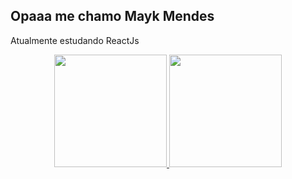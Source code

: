 ## Opaaa me chamo Mayk Mendes

Atualmente estudando ReactJs

<div align="center">
  <a href="https://github.com/MaykMendes">
  <img height="180em" src="https://github-readme-stats.vercel.app/api?username=MaykMendes&show_icons=true&theme=dark&include_all_commits=true&count_private=true"/>
  <img height="180em" src="https://github-readme-stats.vercel.app/api/top-langs/?username=MaykMendes&layout=compact&langs_count=7&theme=dark"/>
</div>
